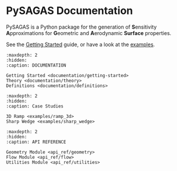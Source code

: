 # **PySAGAS** Documentation

PySAGAS is a Python package for the generation of **S**ensitivity **A**pproximations
for **G**eometric and **A**erodynamic **Surface** properties.

See the [Getting Started](documentation/getting-started) guide, or have a look
at the [examples](examples/ramp_3d.md).


```{toctree}
:maxdepth: 2
:hidden:
:caption: DOCUMENTATION

Getting Started <documentation/getting-started>
Theory <documentation/theory>
Definitions <documentation/definitions>
```


```{toctree}
:maxdepth: 2
:hidden:
:caption: Case Studies

3D Ramp <examples/ramp_3d>
Sharp Wedge <examples/sharp_wedge>
```


```{toctree}
:maxdepth: 2
:hidden:
:caption: API REFERENCE

Geometry Module <api_ref/geometry>
Flow Module <api_ref/flow>
Utilities Module <api_ref/utilities>
```
